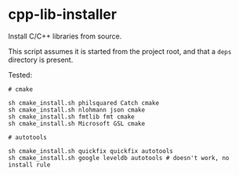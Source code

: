 # cpp-lib-installer

Install C/C++ libraries from source.

This script assumes it is started from the project root, and that a `deps` directory is present.

Tested:

```
# cmake

sh cmake_install.sh philsquared Catch cmake
sh cmake_install.sh nlohmann json cmake
sh cmake_install.sh fmtlib fmt cmake
sh cmake_install.sh Microsoft GSL cmake

# autotools

sh cmake_install.sh quickfix quickfix autotools
sh cmake_install.sh google leveldb autotools # doesn't work, no install rule
```
